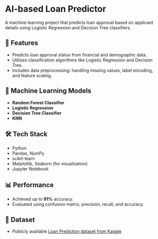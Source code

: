 # AI-based Loan Predictor

A machine learning project that predicts loan approval based on applicant details using Logistic Regression and Decision Tree classifiers.

## 📌 Features
- Predicts loan approval status from financial and demographic data.
- Utilizes classification algorithms like Logistic Regression and Decision Tree.
- Includes data preprocessing: handling missing values, label encoding, and feature scaling.

## 🧠 Machine Learning Models
- **Random Forest Classifier**
- **Logistic Regression**
- **Decision Tree Classifier**
- **KNN**

## 🛠️ Tech Stack
- Python  
- Pandas, NumPy  
- scikit-learn  
- Matplotlib, Seaborn (for visualization)  
- Jupyter Notebook

## 📊 Performance
- Achieved up to **91%** accuracy.
- Evaluated using confusion matrix, precision, recall, and accuracy.

## 📁 Dataset
- Publicly available [Loan Prediction dataset from Kaggle](https://www.kaggle.com/datasets/altruistdelhite04/loan-prediction-problem-dataset)
